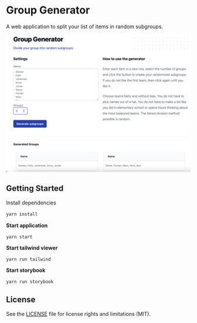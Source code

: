 # Group Generator

A web application to split your list of items in random subgroups.

![](.github/img.png)

## Getting Started

Install dependencies

```bash
yarn install
```

**Start application**

```
yarn start
```

**Start tailwind viewer**

```
yarn run tailwind
```

**Start storybook**

```
yarn run storybook
```

## License

See the [LICENSE](LICENSE.md) file for license rights and limitations (MIT).